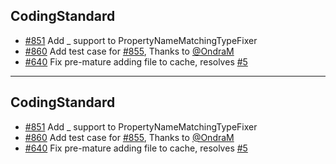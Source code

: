 ## CodingStandard

- [#851] Add _ support to PropertyNameMatchingTypeFixer
- [#860] Add test case for [#855], Thanks to [@OndraM]
- [#640] Fix pre-mature adding file to cache, resolves [#5]
-----
## CodingStandard

- [#851] Add _ support to PropertyNameMatchingTypeFixer
- [#860] Add test case for [#855], Thanks to [@OndraM]
- [#640] Fix pre-mature adding file to cache, resolves [#5]

[#860]: https://github.com/dummy/dummy/pull/860
[#855]: https://github.com/dummy/dummy/pull/855
[#851]: https://github.com/dummy/dummy/pull/851
[#640]: https://github.com/dummy/dummy/pull/640
[#5]: https://github.com/dummy/dummy/pull/5
[@OndraM]: https://github.com/OndraM
